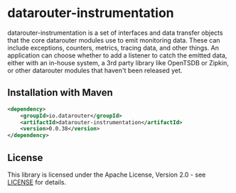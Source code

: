 # datarouter-instrumentation

datarouter-instrumentation is a set of interfaces and data transfer objects that the core datarouter modules use to emit monitoring data. These can include exceptions, counters, metrics, tracing data, and other things. An application can choose whether to add a listener to catch the emitted data, either with an in-house system, a 3rd party library like OpenTSDB or Zipkin, or other datarouter modules that haven't been released yet.

## Installation with Maven

```xml
<dependency>
	<groupId>io.datarouter</groupId>
	<artifactId>datarouter-instrumentation</artifactId>
	<version>0.0.38</version>
</dependency>
```

## License

This library is licensed under the Apache License, Version 2.0 - see [LICENSE](../LICENSE) for details.
